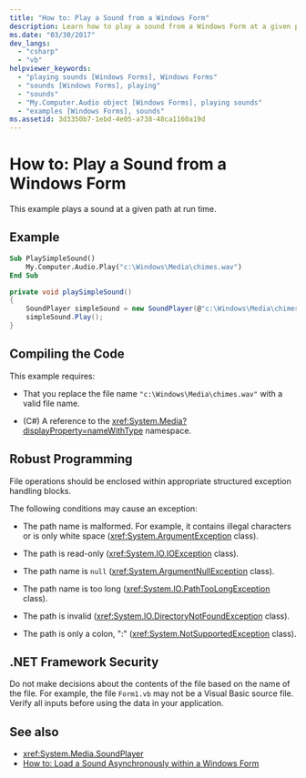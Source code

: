 ```yaml
---
title: "How to: Play a Sound from a Windows Form"
description: Learn how to play a sound from a Windows Form at a given path at run time. Also, learn about compiling the code and the .NET Security Framework. 
ms.date: "03/30/2017"
dev_langs:
  - "csharp"
  - "vb"
helpviewer_keywords:
  - "playing sounds [Windows Forms], Windows Forms"
  - "sounds [Windows Forms], playing"
  - "sounds"
  - "My.Computer.Audio object [Windows Forms], playing sounds"
  - "examples [Windows Forms], sounds"
ms.assetid: 3d3350b7-1ebd-4e05-a738-48ca1160a19d
---
```

# How to: Play a Sound from a Windows Form
This example plays a sound at a given path at run time.

## Example

```vb
Sub PlaySimpleSound()
    My.Computer.Audio.Play("c:\Windows\Media\chimes.wav")
End Sub
```

```csharp
private void playSimpleSound()
{
    SoundPlayer simpleSound = new SoundPlayer(@"c:\Windows\Media\chimes.wav");
    simpleSound.Play();
}
```

## Compiling the Code
 This example requires:

- That you replace the file name `"c:\Windows\Media\chimes.wav"` with a valid file name.

- (C#) A reference to the <xref:System.Media?displayProperty=nameWithType> namespace.

## Robust Programming
 File operations should be enclosed within appropriate structured exception handling blocks.

 The following conditions may cause an exception:

- The path name is malformed. For example, it contains illegal characters or is only white space (<xref:System.ArgumentException> class).

- The path is read-only (<xref:System.IO.IOException> class).

- The path name is `null` (<xref:System.ArgumentNullException> class).

- The path name is too long (<xref:System.IO.PathTooLongException> class).

- The path is invalid (<xref:System.IO.DirectoryNotFoundException> class).

- The path is only a colon, ":" (<xref:System.NotSupportedException> class).

## .NET Framework Security
 Do not make decisions about the contents of the file based on the name of the file. For example, the file `Form1.vb` may not be a Visual Basic source file. Verify all inputs before using the data in your application.

## See also

- <xref:System.Media.SoundPlayer>
- [How to: Load a Sound Asynchronously within a Windows Form](how-to-load-a-sound-asynchronously-within-a-windows-form.md)
